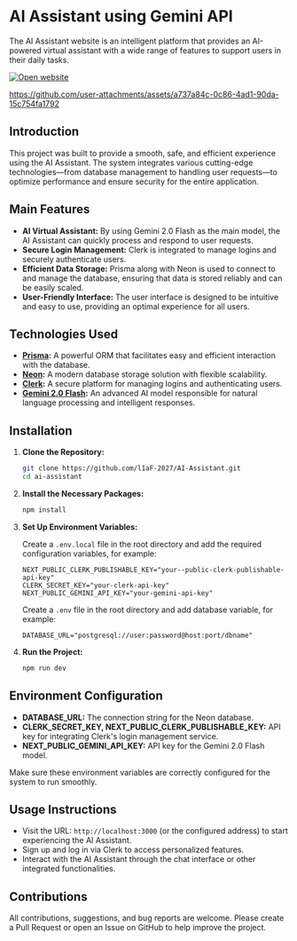 # AI Assistant using Gemini API

The AI Assistant website is an intelligent platform that provides an AI-powered virtual assistant with a wide range of features to support users in their daily tasks.

[![Open website](https://img.shields.io/badge/website-000000?style=for-the-badge&logo=About.me&logoColor=white)](https://gemai-ai-assistant.vercel.app/)


https://github.com/user-attachments/assets/a737a84c-0c86-4ad1-90da-15c754fa1792



## Introduction

This project was built to provide a smooth, safe, and efficient experience using the AI Assistant. The system integrates various cutting-edge technologies—from database management to handling user requests—to optimize performance and ensure security for the entire application.

## Main Features
- **AI Virtual Assistant:** By using Gemini 2.0 Flash as the main model, the AI Assistant can quickly process and respond to user requests.
- **Secure Login Management:** Clerk is integrated to manage logins and securely authenticate users.
- **Efficient Data Storage:** Prisma along with Neon is used to connect to and manage the database, ensuring that data is stored reliably and can be easily scaled.
- **User-Friendly Interface:** The user interface is designed to be intuitive and easy to use, providing an optimal experience for all users.

## Technologies Used

- **[Prisma](https://www.prisma.io/):** A powerful ORM that facilitates easy and efficient interaction with the database.
- **[Neon](https://neon.tech/):** A modern database storage solution with flexible scalability.
- **[Clerk](https://clerk.com/):** A secure platform for managing logins and authenticating users.
- **[Gemini 2.0 Flash](https://ai.google.dev/gemini-api/docs/models/gemini?authuser=1#gemini-2.0-flash):** An advanced AI model responsible for natural language processing and intelligent responses.

## Installation

1. **Clone the Repository:**

   ```bash
   git clone https://github.com/l1aF-2027/AI-Assistant.git
   cd ai-assistant
   ```

2. **Install the Necessary Packages:**

   ```bash
   npm install
   ```

3. **Set Up Environment Variables:**

   Create a `.env.local` file in the root directory and add the required configuration variables, for example:

   ```env
   NEXT_PUBLIC_CLERK_PUBLISHABLE_KEY="your--public-clerk-publishable-api-key"
   CLERK_SECRET_KEY="your-clerk-api-key"
   NEXT_PUBLIC_GEMINI_API_KEY="your-gemini-api-key"
   ```
   
   Create a `.env` file in the root directory and add database variable, for example:
   ```env
   DATABASE_URL="postgresql://user:password@host:port/dbname"
   ```
4. **Run the Project:**

   ```bash
   npm run dev
   ```

## Environment Configuration

- **DATABASE_URL:** The connection string for the Neon database.
- **CLERK_SECRET_KEY, NEXT_PUBLIC_CLERK_PUBLISHABLE_KEY:** API key for integrating Clerk's login management service.
- **NEXT_PUBLIC_GEMINI_API_KEY:** API key for the Gemini 2.0 Flash model.

Make sure these environment variables are correctly configured for the system to run smoothly.

## Usage Instructions

- Visit the URL: `http://localhost:3000` (or the configured address) to start experiencing the AI Assistant.
- Sign up and log in via Clerk to access personalized features.
- Interact with the AI Assistant through the chat interface or other integrated functionalities.

## Contributions

All contributions, suggestions, and bug reports are welcome. Please create a Pull Request or open an Issue on GitHub to help improve the project.
